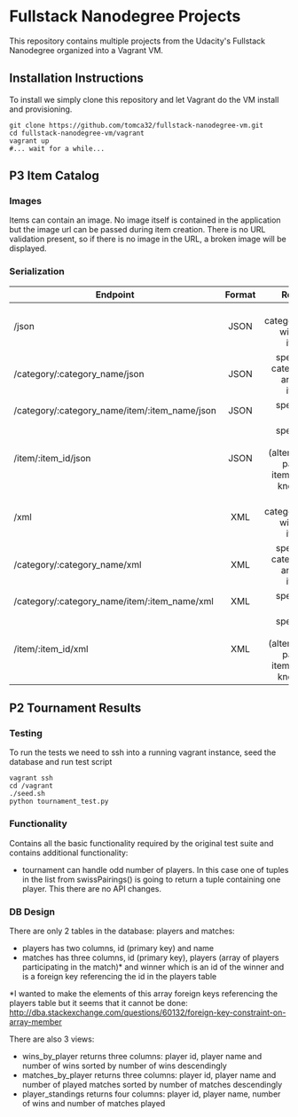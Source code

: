 # Fullstack Nanodegree Projects

This repository contains multiple projects from the Udacity's Fullstack Nanodegree organized into a Vagrant VM.

## Installation Instructions

To install we simply clone this repository and let Vagrant do the VM install and provisioning.

```shell
git clone https://github.com/tomca32/fullstack-nanodegree-vm.git
cd fullstack-nanodegree-vm/vagrant
vagrant up
#... wait for a while...
```

## P3 Item Catalog

### Images

Items can contain an image. No image itself is contained in the application but the image url can be passed during item creation. There is no URL validation present, so if there is no image in the URL, a broken image will be displayed.

### Serialization

| Endpoint        | Format           | Result  |
| ------------- |:-------------:| -----:|
| /json      | JSON | All categories with all items |
| /category/:category_name/json      | JSON      |   specific category and its items |
| /category/:category_name/item/:item_name/json | JSON      |    specific item  |
| /item/:item_id/json | JSON      |    specific item (alternate path if item id is known) |
| /xml      | XML | All categories with all items |
| /category/:category_name/xml      | XML      |   specific category and its items |
| /category/:category_name/item/:item_name/xml | XML      |    specific item  |
| /item/:item_id/xml | XML      |    specific item (alternate path if item id is known) |


## P2 Tournament Results

### Testing

To run the tests we need to ssh into a running vagrant instance, seed the database and run test script

```shell
vagrant ssh
cd /vagrant
./seed.sh
python tournament_test.py
```

### Functionality

Contains all the basic functionality required by the original test suite and contains additional functionality:

- tournament can handle odd number of players. In this case one of tuples in the list from swissPairings() is going to return a tuple containing one player. This there are no API changes.

### DB Design

There are only 2 tables in the database: players and matches:

- players has two columns, id (primary key) and name
- matches has three columns, id (primary key), players (array of players participating in the match)* and winner which is an id of the winner and is a foreign key referencing the id in the players table

*I wanted to make the elements of this array foreign keys referencing the players table but it seems that it cannot be done: http://dba.stackexchange.com/questions/60132/foreign-key-constraint-on-array-member

There are also 3 views:

- wins_by_player returns three columns: player id, player name and number of wins sorted by number of wins descendingly
- matches_by_player returns three columns: player id, player name and number of played matches sorted by number of matches descendingly
- player_standings returns four columns: player id, player name, number of wins and number of matches played